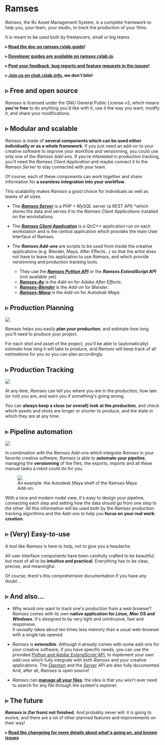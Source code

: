 # Ramses

*Ramses*, the Rx Asset Management System, is a complete framework to help you, your team, your studio, to track the production of your films.

It is meant to be used both by freelancers, small or big teams.

**▹ [Read the doc on ramses.rxlab.guide](http://ramses.rxlab.guide)!**

**▹ [Developer guides are available on ramses.rxlab.io](http://ramses.rxlab.io).**

**▹ [Post your feedback, bug reports and feature requests in the issues](https://github.com/RxLaboratory/Ramses/issues/new/choose)!**

**▹ [Join us on chat.rxlab.info](http://chat.rxlab.info), we don't bite!**

## ▹ Free and open source

*Ramses* is licensed under the GNU General Public License v3, which means **you're free** to do anything you'd like with it, use it the way you want, modify it, and share your modifications.

## ▹ Modular and scalable

*Ramses* is made of **several components which can be used either individually or as a whole framework**. If you just need an add-on to your creative software to improve your workflow and versionning, you could use only one of the *Ramses Add-ons*. If you're interested in production tracking, you'll need the *Ramses Client Application* and maybe connect it to the *Ramses Server* to stay connected with your team.

Of course, each of these components can work together and share information for **a seamless integration into your workflow**.

This scalability makes *Ramses* a good choice for individuals as well as teams of all sizes.

- The [***Ramses Server***](https://github.com/RxLaboratory/Ramses-Server/tree/master) is a *PHP + MySQL* server (a *REST API*) *which stores the data and serves it to the *Ramses Client Applications* installed on the workstations.

- The [***Ramses Client Application***](https://github.com/RxLaboratory/Ramses-Client/tree/master) is a *Qt/C++* application run on each workstation and is the central application which provides the main User Interface of Ramses.

- The ***Ramses Add-ons*** are scripts to be used from inside the creative applications (e.g. Blender, Maya, After Effects…) so that the artist does not have to leave his application to use *Ramses*, and which provide versionning and production tracking tools.
    - They use the [***Ramses Python API***](https://github.com/RxLaboratory/Ramses-Py/tree/master) or the ***Ramses ExtendScript API*** (not available yet).
    - [***Ramses-Ae***](https://github.com/RxLaboratory/Ramses-Ae/tree/main) is the *Add-on* for *Adobe After Effects*.
    - [***Ramses-Blender***](https://github.com/RxLaboratory/Ramses-Blender/tree/main) is the *Add-on* for *Blender*.
    - [***Ramses-Maya***](https://github.com/RxLaboratory/Ramses-Maya/tree/main) is the *Add-on* for *Autodesk Maya*.

## ▹ Production Planning

![](http://ramses.rxlab.guide/img/client/schedule.png)

*Ramses* helps you easily **plan your production**, and estimate how long you'll need to produce your project.

For each shot and asset of the project, you'll be able to (automatically) estimate how long it will take to produce, and *Ramses* will keep track of all estimations for you so you can plan accordingly.

## ▹ Production Tracking

![](http://ramses.rxlab.guide/img/client/assettracking.png)

At any time, *Ramses* can tell you where you are in the production, how late (or not) you are, and warn you if something's going wrong.

You can **always keep a close (or overall) look at the production**, and check which assets and shots are longer or shorter to produce, and the state in which they are at any time.

## ▹ Pipeline automation

![](http://ramses.rxlab.guide/img/client/pipeline.png)

In combination with the *Ramses Add-ons* which integrate *Ramses* in your favorite creative software, *Ramses* is able to **automate your pipeline**, managing the **versionning** of the files, the exports, imports and all these manual tasks a robot could do for you.

<figure>
  <img src="http://ramses.rxlab.guide/img/maya/shelf.png"/>
  <figcaption>An example: the Autodesk Maya shelf of the Ramses Maya Add-on.</figcaption>
</figure>

With a nice and modern nodal view, it's easy to design your pipeline, connecting each step and setting how the data should go from one step to the other. All this information will be used both by the *Ramses* production tracking algorithms and the *Add-ons* to help you **focus on your real work: creation**.

## ▹ (Very) Easy-to-use

A tool like *Ramses* is here to help, not to give you a headache.

All user interface components have been carefully crafted to be beautiful, but most of all to be **intuitive and practical**. Everything has to be clear, precise, and meaningful.

Of course, there's this comprehensive documentation if you have any doubt...

## ▹ And also...

- Why would one want to track one's production from a web browser? *Ramses* comes with its own **native application for _Linux_, _Mac OS_ and _Windows_**. It's designed to by very light and unintrusive, fast and responsive.  
It ususally takes about ten times less memory than a usual web-browser with a single tab opened.

- *Ramses* is **extensible**. Although it already comes with some add-ons for your creative software, if you have specific needs, you can use the provided [*Python* and *Adobe ExtendScript* API](dev/add-ons-reference/index.md), to implement your own *add-ons* which fully integrate with both *Ramses* and your creative applications. The [*Daemon*](dev/daemon-reference/index.md) and the [*Server*](dev/server-reference/index.md) API are also fully documented. And, after all, *Ramses* is open source!

- *Ramses* can [**manage all your files**](#): the idea is that you won't ever need to search for any file through the system's explorer.

## ▹ The future

**_Ramses_ is (far from) not finished**. And probably never will: it is going to evolve, and there are a lot of other planned features and improvements on their way!

**▹ [Read the changelog for more details about what's going on, and known issues](http://ramses.rxlab.guide/changelog/)**
